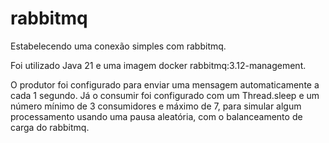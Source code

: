# rabbitmq
Estabelecendo uma conexão simples com rabbitmq.

Foi utilizado Java 21 e uma imagem docker rabbitmq:3.12-management. 

O produtor foi configurado para enviar uma mensagem automaticamente a cada 1 segundo. Já o consumir foi configurado com um Thread.sleep e um número mínimo de 3 consumidores e máximo de 7, para simular algum processamento usando uma pausa aleatória, com o balanceamento de carga do rabbitmq. 


